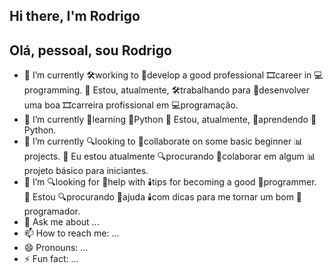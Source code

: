 ## Hi there, I'm Rodrigo
## Olá, pessoal, sou Rodrigo




- 📌 I’m currently 🛠️working to 🎨develop a good professional 🎞️career in 💻programming.
  📌 Estou, atualmente, 🛠️trabalhando para 🎨desenvolver uma boa 🎞️carreira profissional em 💻programação.
- 🌱 I’m currently 📖learning 🐍Python
  🌱 Estou, atualmente, 📖aprendendo 🐍Python.
- 🔭 I’m currently 🔍looking to 👥collaborate on some basic beginner 📊projects.
  🔭 Eu estou atualmente 🔍procurando 👥colaborar em algum 📊projeto básico para iniciantes.
- 🤔 I’m 🔍looking for 🤲help with 🕯️tips for becoming a good 📝programmer.
  🤔 Estou 🔍procurando 🤲ajuda 🕯️com dicas para me tornar um bom 📝programador.
- 💬 Ask me about ...
- 📫 How to reach me: ...
- 😄 Pronouns: ...
- ⚡ Fun fact: ...
